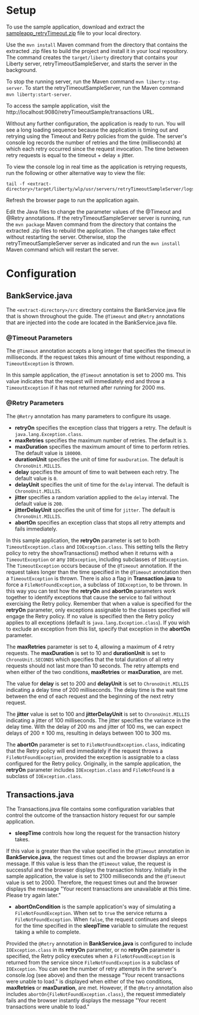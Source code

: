 # Setup

To use the sample application, download and extract the [sampleapp_retryTimeout.zip](https://github.com/OpenLiberty/iguide-retry-timeout/raw/master/finish/sampleapp_retryTimeout.zip) file to your local directory.

Use the `mvn install` Maven command from the directory that contains the extracted .zip files
to build the project and install it in your local repository. The command creates the
`target/liberty` directory that contains your Liberty server, retryTimeoutSampleServer, and starts the server in the background.

To stop the running server, run the Maven command `mvn liberty:stop-server`. To start
the retryTimeoutSampleServer, run the Maven command `mvn liberty:start-server`.

To access the sample application, visit the http://localhost:9080/retryTimeoutSample/transactions URL.

Without any further configuration, the application is ready to run.  You will see a long loading sequence because the application is timing out and retrying using the Timeout and Retry policies from the guide. The server's console log records the number of retries and the time (milliseconds) at which each retry occurred since the request invocation. The time between retry requests is equal to the timeout + delay &#177; jitter.

To view the console log in real time as the application is retrying requests, run the following or other alternative way to view the file:

    tail -f <extract-directory>/target/liberty/wlp/usr/servers/retryTimeoutSampleServer/logs/console.log

Refresh the browser page to run the application again.

Edit the Java files to change the parameter values of the @Timeout and @Retry annotations. If the retryTimeoutSampleServer server is running, run the `mvn package` Maven command from the directory that contains the extracted .zip files to rebuild the application. The changes take effect without restarting the server. Otherwise, stop the retryTimeoutSampleServer server as indicated and run the `mvn install` Maven command which will restart the server.

# Configuration
## BankService.java
The `<extract-directory>/src` directory contains the BankService.java file that is shown throughout the guide.
The `@Timeout` and `@Retry` annotations that are injected into the code are located in the BankService.java file.

### @Timeout Parameters
The `@Timeout` annotation accepts a long integer that specifies the timeout in milliseconds. If the request takes this amount of time without responding, a `TimeoutException` is thrown.

In this sample application, the `@Timeout` annotation is set to 2000 ms. This value indicates that the request will immediately end and throw a `TimeoutException` if it has not returned after running for 2000 ms.

### @Retry Parameters
The `@Retry` annotation has many parameters to configure its usage.
* **retryOn** specifies the exception class that triggers a retry.  The default is `java.lang.Exception.class`.
* **maxRetries** specifies the maximum number of retries. The default is `3`.
* **maxDuration** specifies the maximum amount of time to perform retries. The default value is `180000`.
* **durationUnit** specifies the unit of time for `maxDuration`. The default is `ChronoUnit.MILLIS`.
* **delay** specifies the amount of time to wait between each retry. The default value is `0`.
* **delayUnit** specifies the unit of time for the `delay` interval. The default is `ChronoUnit.MILLIS`.
* **jitter** specifies a random variation applied to the `delay` interval. The default value is `200`.
* **jitterDelayUnit** specifies the unit of time for `jitter`. The default is `ChronoUnit.MILLIS`.
* **abortOn** specifies an exception class that stops all retry attempts and fails immediately.

In this sample application, the **retryOn** parameter is set to both `TimeoutException.class` and `IOException.class`.  This setting tells the Retry policy to retry the showTransactions() method when it returns with a `TimeoutException` or any `IOException`, including subclasses of `IOException`.  The `TimeoutException` occurs because of the `@Timeout` annotation.  If the request takes longer than the time specified in the `@Timeout` annotation then a `TimeoutException` is thrown.  There is also a flag in **Transaction.java** to force a `FileNotFoundException`, a subclass of `IOException`, to be thrown.  In this way you can test how the **retryOn** and **abortOn** parameters work together to identify exceptions that cause the service to fail without exercising the Retry policy.  Remember that when a value is specified for the **retryOn** parameter, only exceptions assignable to the classes specified will engage the Retry policy.  If no value is specified then the Retry policy applies to all exceptions (default is `java.lang.Exception.class`).  If you wish to exclude an exception from this list, specify that exception in the **abortOn** parameter.

The **maxRetries** parameter is set to 4, allowing a maximum of 4 retry requests. The **maxDuration** is set to 10 and **durationUnit** is set to `ChronoUnit.SECONDS` which specifies that the total duration of all retry requests should not last more than 10 seconds. The retry attempts end when either of the two conditions, **maxRetries** or **maxDuration**, are met.

The value for **delay** is set to 200 and **delayUnit** is set to `ChronoUnit.MILLIS` indicating a delay time of 200 milliseconds. The delay time is the wait time between the end of each request and the beginning of
the next retry request.

The **jitter** value is set to 100 and **jitterDelayUnit** is set to `ChronoUnit.MILLIS` indicating a jitter of 100 milliseconds. The jitter specifies the variance in the delay time. With the delay of 200 ms and jitter of 100 ms, we can expect delays of 200 &#177; 100 ms, resulting in delays between 100 to 300 ms.

The **abortOn** parameter is set to `FileNotFoundException.class`, indicating that the Retry policy will end immediately if the request throws a `FileNotFoundException`, provided the exception is assignable to a class configured for the Retry policy.  Originally, in the sample application, the **retryOn** parameter includes `IOException.class` and `FileNotFound` is a subclass of `IOException.class`.

## Transactions.java
The Transactions.java file contains some configuration variables that control the outcome of the transaction history request for our sample application.
* **sleepTime** controls how long the request for the transaction history takes.

If this value is greater than the value specified in the `@Timeout` annotation in **BankService.java**, the request times out and the browser displays an error message. If this value is less than the `@Timeout` value, the request is successful and the browser displays the transaction history.
Initially in the sample application, the value is set to 2100 milliseconds and the `@Timeout` value is set to 2000. Therefore, the request times out and the browser displays the message "Your recent transactions are unavailable at this time. Please try again later."
* **abortOnCondition** is the sample application's way of simulating a `FileNotFoundException`. When set to `true` the service returns a `FileNotFoundException`. When `false`, the request continues and sleeps for the time specified in the **sleepTime** variable to simulate the request taking a while to complete.

Provided the `@Retry` annotation in **BankService.java** is configured to include `IOException.class` in its **retryOn** parameter, or no **retryOn** parameter is specified, the Retry policy executes when a `FileNotFoundException` is returned from the service since `FileNotFoundException` is a subclass of `IOException`.  You can see the number of retry attempts in the server's console.log (see above) and then the message "Your recent transactions were unable to load." is displayed
when either of the two conditions, **maxRetries** or **maxDuration**, are met. However, if the `@Retry` annotation also includes `abortOn{FileNotFoundException.class}`, the request immediately fails and the browser instantly displays the message "Your recent transactions were unable to load."
